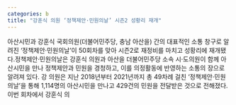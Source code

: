 ```yaml
---
categories: b
title: "강훈식 의원 ‘정책제안·민원의날’ 시즌2 성황리 재개"
---
```

아산시민과 강훈식 국회의원(더불어민주당, 충남 아산을) 간의 대표적인 소통 창구로 알려진 ‘정책제안·민원의날’이 50회차를 맞아 시즌2로 재정비를 마치고 성황리에 재개됐다.정책제안·민원의날은 강훈식 의원과 아산을 더불어민주당 소속 시·도의원이 함께 아산시민을 만나 정책제안과 민원을 경청하고, 이를 의정활동에 반영하는 소통의 장으로 알려져 있다. 강 의원은 지난 2018년부터 2021년까지 총 49차례 걸친 ‘정책제안·민원의날’을 통해 1,114명의 아산시민을 만나고 429건의 민원을 전달받은 것으로 전해졌다.이번 회차에서 강훈식 의